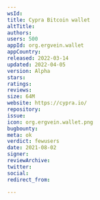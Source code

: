 ```yaml
---
wsId: 
title: Cypra Bitcoin wallet
altTitle: 
authors: 
users: 500
appId: org.ergvein.wallet
appCountry: 
released: 2022-03-14
updated: 2022-04-05
version: Alpha
stars: 
ratings: 
reviews: 
size: 64M
website: https://cypra.io/
repository: 
issue: 
icon: org.ergvein.wallet.png
bugbounty: 
meta: ok
verdict: fewusers
date: 2021-08-02
signer: 
reviewArchive: 
twitter: 
social: 
redirect_from: 

---
```


